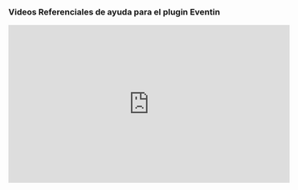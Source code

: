 ### Videos Referenciales de ayuda para el plugin Eventin


<iframe width="560" height="315" src="https://www.youtube.com/embed/U0L-Aq-z-bs?si=PRsJz857GvzzdJAe" title="YouTube video player" frameborder="0" allow="accelerometer; autoplay; clipboard-write; encrypted-media; gyroscope; picture-in-picture; web-share" referrerpolicy="strict-origin-when-cross-origin" allowfullscreen></iframe>


